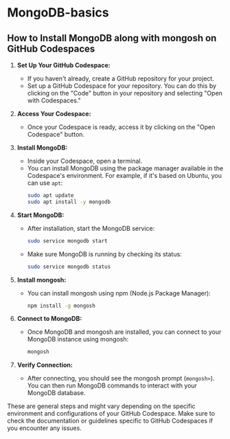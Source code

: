 # MongoDB-basics
## How to Install MongoDB along with mongosh on GitHub Codespaces

1. **Set Up Your GitHub Codespace:**
   - If you haven't already, create a GitHub repository for your project.
   - Set up a GitHub Codespace for your repository. You can do this by clicking on the "Code" button in your repository and selecting "Open with Codespaces."

2. **Access Your Codespace:**
   - Once your Codespace is ready, access it by clicking on the "Open Codespace" button.

3. **Install MongoDB:**
   - Inside your Codespace, open a terminal.
   - You can install MongoDB using the package manager available in the Codespace's environment. For example, if it's based on Ubuntu, you can use `apt`:
     ```bash
     sudo apt update
     sudo apt install -y mongodb
     ```

4. **Start MongoDB:**
   - After installation, start the MongoDB service:
     ```bash
     sudo service mongodb start
     ```
   - Make sure MongoDB is running by checking its status:
     ```bash
     sudo service mongodb status
     ```

5. **Install mongosh:**
   - You can install mongosh using npm (Node.js Package Manager):
     ```bash
     npm install -g mongosh
     ```

6. **Connect to MongoDB:**
   - Once MongoDB and mongosh are installed, you can connect to your MongoDB instance using mongosh:
     ```bash
     mongosh
     ```

7. **Verify Connection:**
   - After connecting, you should see the mongosh prompt (`mongosh>`). You can then run MongoDB commands to interact with your MongoDB database.

These are general steps and might vary depending on the specific environment and configurations of your GitHub Codespace. Make sure to check the documentation or guidelines specific to GitHub Codespaces if you encounter any issues.
